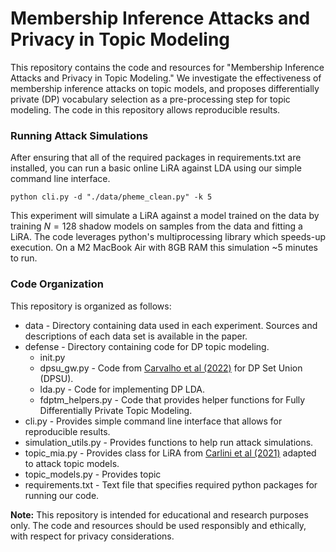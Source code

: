 # Membership Inference Attacks and Privacy in Topic Modeling

This repository contains the code and resources for "Membership Inference Attacks and Privacy in Topic Modeling." We investigate the effectiveness of membership inference attacks on topic models, and proposes differentially private (DP) vocabulary selection as a pre-processing step for topic modeling. The code in this repository allows reproducible results.

### Running Attack Simulations

After ensuring that all of the required packages in requirements.txt are installed, you can run a basic online LiRA against LDA using our simple command line interface.

```
python cli.py -d "./data/pheme_clean.py" -k 5
```

This experiment will simulate a LiRA against a model trained on the data by training $N = 128$ shadow models on samples from the data and fitting a LiRA. The code leverages python's multiprocessing library which speeds-up execution. On a M2 MacBook Air with 8GB RAM this simulation ~5 minutes to run.

### Code Organization

This repository is organized as follows:

- data - Directory containing data used in each experiment. Sources and descriptions of each data set is available in the paper.
- defense - Directory containing code for DP topic modeling.
  - init.py
  - dpsu_gw.py - Code from [Carvalho et al (2022)](https://github.com/ricardocarvalhods/diff-private-set-union) for DP Set Union (DPSU).
  - lda.py - Code for implementing DP LDA.
  - fdptm_helpers.py - Code that provides helper functions for Fully Differentially Private Topic Modeling.
- cli.py - Provides simple command line interface that allows for reproducible results.
- simulation_utils.py - Provides functions to help run attack simulations.
- topic_mia.py - Provides class for LiRA from [Carlini et al (2021)](https://arxiv.org/abs/2112.03570) adapted to attack topic models.
- topic_models.py - Provides topic
- requirements.txt - Text file that specifies required python packages for running our code.

**Note:** This repository is intended for educational and research purposes only. The code and resources should be used responsibly and ethically, with respect for privacy considerations.
